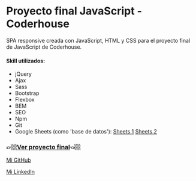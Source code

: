 # Proyecto final JavaScript - Coderhouse
SPA responsive creada con JavaScript, HTML y CSS para el proyecto final de JavaScript de Coderhouse.


#### Skill utilizados:
* jQuery
* Ajax
* Sass
* Bootstrap
* Flexbox
* BEM
* SEO
* Npm
* Git
* Google Sheets (como 'base de datos'):
[Sheets 1](https://docs.google.com/spreadsheets/d/1J-CLmFs3QH4O-ZTKdyhgel8HRUWVDIuiQFVQ0HPv6Fs/edit?usp=sharing)
[Sheets 2](https://docs.google.com/spreadsheets/d/1l9AhBqoYhCpcwKu8kWWnjQ4RH5Tqy310Ql5ZVJHI_So/edit?usp=sharing)


### 👉🏼[Ver proyecto final](https://franrappazzini.github.io/Proyecto_Final_JavaScript_Coder/)👈🏼

[Mi GitHub](https://github.com/franRappazzini)

[Mi LinkedIn](https://www.linkedin.com/in/franciscorappazzini/)
